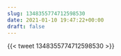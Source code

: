 ```yaml
---
slug: 1348355774712598530
date: 2021-01-10 19:47:22+00:00
draft: false
---
```


{{< tweet 1348355774712598530 >}}
